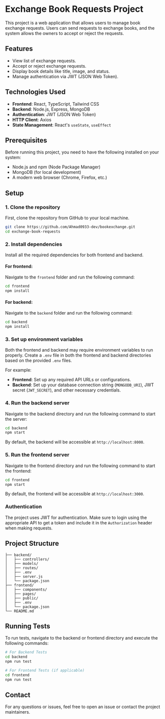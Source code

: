 
# Exchange Book Requests Project

This project is a web application that allows users to manage book exchange requests. Users can send requests to exchange books, and the system allows the owners to accept or reject the requests.

## Features

- View list of exchange requests.
- Accept or reject exchange requests.
- Display book details like title, image, and status.
- Manage authentication via JWT (JSON Web Token).

## Technologies Used

- **Frontend**: React, TypeScript, Tailwind CSS
- **Backend**: Node.js, Express, MongoDB
- **Authentication**: JWT (JSON Web Token)
- **HTTP Client**: Axios
- **State Management**: React's `useState`, `useEffect`
  
## Prerequisites

Before running this project, you need to have the following installed on your system:

- Node.js and npm (Node Package Manager)
- MongoDB (for local development)
- A modern web browser (Chrome, Firefox, etc.)

## Setup

### 1. Clone the repository

First, clone the repository from GitHub to your local machine.

```bash
git clone https://github.com/Ahmad0933-dev/bookexchange.git
cd exchange-book-requests
```

### 2. Install dependencies

Install all the required dependencies for both frontend and backend.

#### For frontend:

Navigate to the `frontend` folder and run the following command:

```bash
cd frontend
npm install
```

#### For backend:

Navigate to the `backend` folder and run the following command:

```bash
cd backend
npm install
```

### 3. Set up environment variables

Both the frontend and backend may require environment variables to run properly. Create a `.env` file in both the frontend and backend directories based on the provided `.env` files.

For example:

- **Frontend**: Set up any required API URLs or configurations.
- **Backend**: Set up your database connection string (`MONGODB_URI`), JWT secret (`JWT_SECRET`), and other necessary credentials.

### 4. Run the backend server

Navigate to the backend directory and run the following command to start the server:

```bash
cd backend
npm start
```

By default, the backend will be accessible at `http://localhost:8000`.

### 5. Run the frontend server

Navigate to the frontend directory and run the following command to start the frontend:

```bash
cd frontend
npm start
```

By default, the frontend will be accessible at `http://localhost:3000`.

### Authentication

The project uses JWT for authentication. Make sure to login using the appropriate API to get a token and include it in the `Authorization` header when making requests.

## Project Structure

```plaintext
├── backend/
│   ├── controllers/
│   ├── models/
│   ├── routes/
│   ├── .env
│   ├── server.js
│   └── package.json
├── frontend/
│   ├── components/
│   ├── pages/
│   ├── public/
│   ├── .env
│   └── package.json
└── README.md
```

## Running Tests

To run tests, navigate to the backend or frontend directory and execute the following commands:

```bash
# For Backend Tests
cd backend
npm run test

# For Frontend Tests (if applicable)
cd frontend
npm run test
```

## Contact

For any questions or issues, feel free to open an issue or contact the project maintainers.